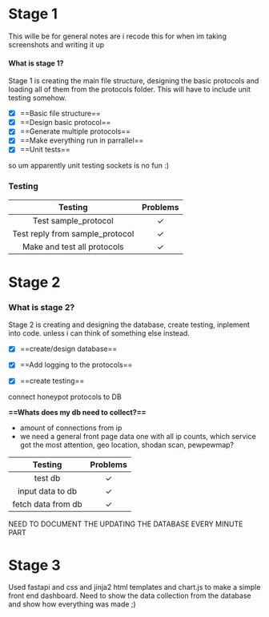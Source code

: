 # Stage 1

This wille be for general notes are i recode this for when im taking screenshots and writing it up

#### What is stage 1?

Stage 1 is creating the main file structure, designing the basic protocols and loading all of them from the protocols folder. This will have to include unit testing somehow.

 - [x] ==Basic file structure==
 - [x] ==Design basic protocol==
 - [x] ==Generate multiple protocols==
 - [x] ==Make everything run in parrallel==
 - [x] ==Unit tests==

 so um apparently unit testing sockets is no fun :)


 ### Testing

| Testing | Problems |
| :-: | :-:| 
|Test sample_protocol| &check; |
|Test reply from sample_protocol| &check;|
|Make and test all protocols | &check;|

# Stage 2

### What is stage 2?

Stage 2 is creating and designing the database, create testing, inplement into code. unless i can think of something else instead. 

- [x] ==create/design database==
- [x] ==Add logging to the protocols==
- [x] ==create testing==


connect honeypot protocols to DB

**==Whats does my db need to collect?==**
- amount of connections from ip
- we need a general front page data one with all ip counts, which service got the most attention, geo location, shodan scan, pewpewmap?

| Testing | Problems |
| :-: | :-:| 
|test db|&check;|
|input data to db|&check;|
|fetch data from db |&check;| 

NEED TO DOCUMENT THE UPDATING THE DATABASE EVERY MINUTE PART


# Stage 3

Used fastapi and css and jinja2 html templates and chart.js to make a simple front end dashboard. Need to show the data collection from the database and show how everything was made ;)   